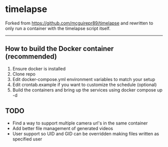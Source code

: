 # timelapse
Forked from https://github.com/mcguirepr89/timelapse and rewritten to only run a container with the timelapse script itself.

---

## How to build the Docker container (recommended)
1. Ensure docker is installed
2. Clone repo
3. Edit docker-compose.yml environment variables to match your setup
4. Edit crontab.example if you want to customize the schedule (optional)
5. Build the containers and bring up the services using docker compose up -d

## TODO
- Find a way to support multiple camera url's in the same container
- Add better file management of generated videos
- User support so UID and GID can be overridden making files written as specified user